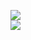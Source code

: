 [![](https://img.shields.io/badge/Made%20With-Github%20Spray-lightgrey.svg?style=for-the-badge&logo=github)](https://github.com/Annihil/github-spray#31269)  
[![](https://i.imgur.com/2DrTn0Z.gif)](https://github.com/Annihil/github-spray)